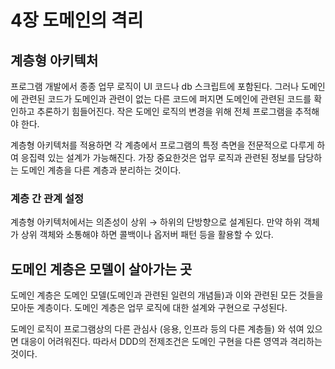 # 4장 도메인의 격리

## 계층형 아키텍처

프로그램 개발에서 종종 업무 로직이 UI 코드나 db 스크립트에 포함된다. 그러나 도메인에 관련된 코드가 도메인과 관련이 없는 다른 코드에 퍼지면 도메인에 관련된 코드를 확인하고 추론하기 힘들어진다. 작은 도메인 로직의 변경을 위해 전체 프로그램을 추적해야 한다.

계층형 아키텍처를 적용하면 각 계층에서 프로그램의 특정 측면을 전문적으로 다루게 하여 응집력 있는 설계가 가능해진다. 가장 중요한것은 업무 로직과 관련된 정보를 담당하는 도메인 계층을 다른 계층과 분리하는 것이다. 

### 계층 간 관계 설정

계층형 아키텍처에서는 의존성이 상위 → 하위의 단방향으로 설계된다. 만약 하위 객체가 상위 객체와 소통해야 하면 콜백이나 옵저버 패턴 등을 활용할 수 있다.

## 도메인 계층은 모델이 살아가는 곳

도메인 계층은 도메인 모델(도메인과 관련된 일련의 개념들)과 이와 관련된 모든 것들을 모아둔 계층이다. 도메인 계층은  업무 로직에 대한 설계와 구현으로 구성된다.

도메인 로직이 프로그램상의 다른 관심사 (응용, 인프라 등의 다른 계층들) 와 섞여 있으면 대응이 어려워진다. 따라서 DDD의 전제조건은 도메인 구현을 다른 영역과 격리하는 것이다.
